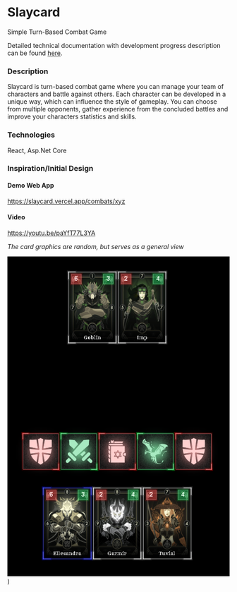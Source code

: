 # Slaycard

Simple Turn-Based Combat Game

Detailed technical documentation with development progress description can be found [here](https://github.com/netspie/slaycard-docs).

### Description

Slaycard is turn-based combat game where you can manage your team of characters and battle against others. Each character can be developed in a unique way, which can influence the style of gameplay. You can choose from multiple opponents, gather experience from the concluded battles and improve your characters statistics and skills.

### Technologies
React, Asp.Net Core

### Inspiration/Initial Design

#### Demo Web App 

https://slaycard.vercel.app/combats/xyz

#### Video
https://youtu.be/paYfT77L3YA

*The card graphics are random, but serves as a general view*  
  
![img](https://github.com/netspie/slaycard-docs/blob/main/img/demo/demo-img.png))
